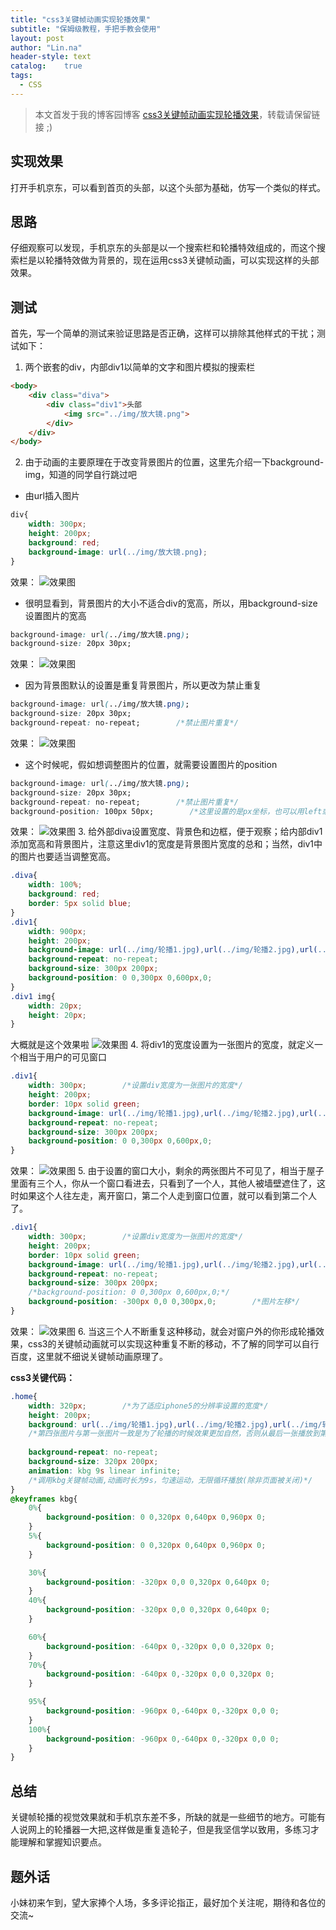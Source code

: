 ```yaml
---
title: "css3关键帧动画实现轮播效果"
subtitle: "保姆级教程，手把手教会使用"
layout: post
author: "Lin.na"
header-style: text
catalog:    true
tags:
  - CSS
---
```


> 本文首发于我的博客园博客 [css3关键帧动画实现轮播效果](https://www.cnblogs.com/CodeShero/p/7265855.html)，转载请保留链接 ;)

## 实现效果
打开手机京东，可以看到首页的头部，以这个头部为基础，仿写一个类似的样式。

## 思路
仔细观察可以发现，手机京东的头部是以一个搜索栏和轮播特效组成的，而这个搜索栏是以轮播特效做为背景的，现在运用css3关键帧动画，可以实现这样的头部效果。

## 测试
首先，写一个简单的测试来验证思路是否正确，这样可以排除其他样式的干扰；测试如下：

1. 两个嵌套的div，内部div1以简单的文字和图片模拟的搜索栏

```html
<body>
    <div class="diva">
        <div class="div1">头部
            <img src="../img/放大镜.png">
        </div>
    </div>
</body>
```

2. 由于动画的主要原理在于改变背景图片的位置，这里先介绍一下background-img，知道的同学自行跳过吧
* 由url插入图片

```css
div{
    width: 300px;
    height: 200px;
    background: red;
    background-image: url(../img/放大镜.png);
}
```

效果：
![效果图](/img/in-post/post-carousel/carousel-1.jpg)
* 很明显看到，背景图片的大小不适合div的宽高，所以，用background-size设置图片的宽高

```css
background-image: url(../img/放大镜.png);
background-size: 20px 30px;
```

效果：
![效果图](/img/in-post/post-carousel/carousel-2.jpg)
* 因为背景图默认的设置是重复背景图片，所以更改为禁止重复

```css
background-image: url(../img/放大镜.png);
background-size: 20px 30px;
background-repeat: no-repeat;        /*禁止图片重复*/
```

效果：
![效果图](/img/in-post/post-carousel/carousel-3.jpg)
* 这个时候呢，假如想调整图片的位置，就需要设置图片的position

```css
background-image: url(../img/放大镜.png);
background-size: 20px 30px;
background-repeat: no-repeat;        /*禁止图片重复*/
background-position: 100px 50px;        /*这里设置的是px坐标，也可以用left或者百分比的形式设置图片位置*/
```

效果：
![效果图](/img/in-post/post-carousel/carousel-4.jpg)
3. 给外部diva设置宽度、背景色和边框，便于观察；给内部div1添加宽高和背景图片，注意这里div1的宽度是背景图片宽度的总和；当然，div1中的图片也要适当调整宽高。

```css
.diva{
    width: 100%;
    background: red;
    border: 5px solid blue;
}
.div1{
    width: 900px;
    height: 200px; 
    background-image: url(../img/轮播1.jpg),url(../img/轮播2.jpg),url(../img/轮播3.jpg);
    background-repeat: no-repeat;
    background-size: 300px 200px;
    background-position: 0 0,300px 0,600px,0;
}
.div1 img{
    width: 20px;
    height: 20px;
}
```

大概就是这个效果啦
![效果图](/img/in-post/post-carousel/carousel-5.jpg)
4. 将div1的宽度设置为一张图片的宽度，就定义一个相当于用户的可见窗口

```css
.div1{
    width: 300px;        /*设置div宽度为一张图片的宽度*/
    height: 200px; 
    border: 10px solid green;
    background-image: url(../img/轮播1.jpg),url(../img/轮播2.jpg),url(../img/轮播3.jpg);
    background-repeat: no-repeat;
    background-size: 300px 200px;
    background-position: 0 0,300px 0,600px,0;
}
```

效果：
![效果图](/img/in-post/post-carousel/carousel-6.jpg)
5. 由于设置的窗口大小，剩余的两张图片不可见了，相当于屋子里面有三个人，你从一个窗口看进去，只看到了一个人，其他人被墙壁遮住了，这时如果这个人往左走，离开窗口，第二个人走到窗口位置，就可以看到第二个人了。

```css
.div1{
    width: 300px;        /*设置div宽度为一张图片的宽度*/
    height: 200px; 
    border: 10px solid green;
    background-image: url(../img/轮播1.jpg),url(../img/轮播2.jpg),url(../img/轮播3.jpg);
    background-repeat: no-repeat;
    background-size: 300px 200px;
    /*background-position: 0 0,300px 0,600px,0;*/
    background-position: -300px 0,0 0,300px,0;        /*图片左移*/
}
```

效果：
![效果图](/img/in-post/post-carousel/carousel-7.jpg)
6. 当这三个人不断重复这种移动，就会对窗户外的你形成轮播效果，css3的关键帧动画就可以实现这种重复不断的移动，不了解的同学可以自行百度，这里就不细说关键帧动画原理了。

**css3关键代码：**

```css
.home{
    width: 320px;        /*为了适应iphone5的分辨率设置的宽度*/
    height: 200px;
    background: url(../img/轮播1.jpg),url(../img/轮播2.jpg),url(../img/轮播3.jpg),url(../img/轮播1.jpg);
    /*第四张图片与第一张图片一致是为了轮播的时候效果更加自然，否则从最后一张播放到第一张会造成生硬的停顿*/
    
    background-repeat: no-repeat;
    background-size: 320px 200px;
    animation: kbg 9s linear infinite;
    /*调用kbg关键帧动画,动画时长为9s，匀速运动，无限循环播放(除非页面被关闭)*/
}
@keyframes kbg{
    0%{
        background-position: 0 0,320px 0,640px 0,960px 0;
    }
    5%{
        background-position: 0 0,320px 0,640px 0,960px 0;
    }

    30%{
        background-position: -320px 0,0 0,320px 0,640px 0;
    }
    40%{
        background-position: -320px 0,0 0,320px 0,640px 0;
    }

    60%{
        background-position: -640px 0,-320px 0,0 0,320px 0;
    }
    70%{
        background-position: -640px 0,-320px 0,0 0,320px 0;
    }

    95%{
        background-position: -960px 0,-640px 0,-320px 0,0 0;
    }
    100%{
        background-position: -960px 0,-640px 0,-320px 0,0 0;
    }
}
```

## 总结
关键帧轮播的视觉效果就和手机京东差不多，所缺的就是一些细节的地方。可能有人说网上的轮播器一大把,这样做是重复造轮子，但是我坚信学以致用，多练习才能理解和掌握知识要点。
## 题外话
小妹初来乍到，望大家捧个人场，多多评论指正，最好加个关注呢，期待和各位的交流~
